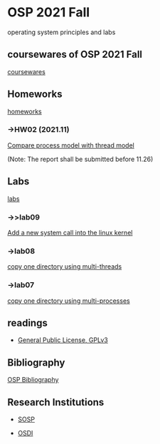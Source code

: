 # OSP 2021 Fall
operating system principles and labs
## coursewares of OSP 2021 Fall
[coursewares](/AllinAll/coursewares)

## Homeworks
[homeworks](/AllinAll/homeworks)

### ->HW02 (2021.11)
[Compare process model with thread model](/AllinAll/homeworks)

(Note: The report shall be submitted before 11.26)


## Labs
[labs](/AllinAll/labs)

### ->>lab09
[Add a new system call into the linux kernel](/AllinAll/labs/labaddnewsyscall)

### ->lab08
[copy one directory using multi-threads](/AllinAll/labs/labcopydir_threads)

### ->lab07
[copy one directory using multi-processes](/AllinAll/labs/labcopydir_processes)

## readings

* [General Public License, GPLv3](https://www.gnu.org/licenses/gpl-3.0.en.html)

## Bibliography
[OSP Bibliography](/AllinAll/bibs)


## Research Institutions

* [SOSP](http://www.sosp.org/)

* [OSDI](https://www.usenix.org/conference/osdi20)
